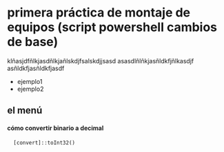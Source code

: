 # primera práctica de montaje de equipos (script powershell cambios de base)

klñasjdfñlkjasdñlkjañlskdjfsalskdjjsasd
asasdlñlñkjasñldkfjñlkasdjf
asñldkfjasñldkfjasdf

* ejemplo1
* ejemplo2

## el menú

#### cómo convertir binario a decimal

``` 
  [convert]::toInt32()
``` 
